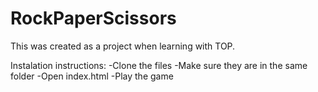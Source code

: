 # RockPaperScissors
 
This was created as a project when learning with TOP.

Instalation instructions:
-Clone the files
-Make sure they are in the same folder
-Open index.html
-Play the game
